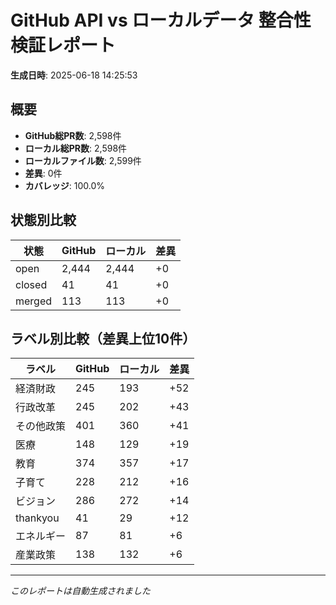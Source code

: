 # GitHub API vs ローカルデータ 整合性検証レポート

**生成日時**: 2025-06-18 14:25:53

## 概要

- **GitHub総PR数**: 2,598件
- **ローカル総PR数**: 2,598件
- **ローカルファイル数**: 2,599件
- **差異**: 0件
- **カバレッジ**: 100.0%

## 状態別比較

| 状態 | GitHub | ローカル | 差異 |
|------|--------|----------|------|
| open | 2,444 | 2,444 | +0 |
| closed | 41 | 41 | +0 |
| merged | 113 | 113 | +0 |

## ラベル別比較（差異上位10件）

| ラベル | GitHub | ローカル | 差異 |
|--------|--------|----------|------|
| 経済財政 | 245 | 193 | +52 |
| 行政改革 | 245 | 202 | +43 |
| その他政策 | 401 | 360 | +41 |
| 医療 | 148 | 129 | +19 |
| 教育 | 374 | 357 | +17 |
| 子育て | 228 | 212 | +16 |
| ビジョン | 286 | 272 | +14 |
| thankyou | 41 | 29 | +12 |
| エネルギー | 87 | 81 | +6 |
| 産業政策 | 138 | 132 | +6 |

---
*このレポートは自動生成されました*